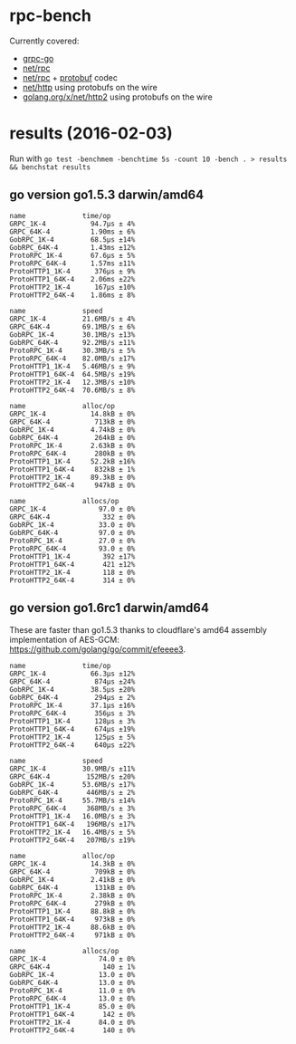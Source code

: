 rpc-bench
=========

Currently covered:
- [grpc-go](https://github.com/grpc/grpc-go)
- [net/rpc](http://godoc.org/net/rpc)
- [net/rpc](http://godoc.org/net/rpc) + [protobuf](https://github.com/golang/protobuf) codec
- [net/http](http://godoc.org/net/http) using protobufs on the wire
- [golang.org/x/net/http2](https://godoc.org/golang.org/x/net/http2) using protobufs on the wire

results (2016-02-03)
====================
Run with `go test -benchmem -benchtime 5s -count 10 -bench . > results && benchstat results`

## go version go1.5.3 darwin/amd64

```
name              time/op
GRPC_1K-4           94.7µs ± 4%
GRPC_64K-4          1.90ms ± 6%
GobRPC_1K-4         68.5µs ±14%
GobRPC_64K-4        1.43ms ±12%
ProtoRPC_1K-4       67.6µs ± 5%
ProtoRPC_64K-4      1.57ms ±11%
ProtoHTTP1_1K-4      376µs ± 9%
ProtoHTTP1_64K-4    2.06ms ±22%
ProtoHTTP2_1K-4      167µs ±10%
ProtoHTTP2_64K-4    1.86ms ± 8%

name              speed
GRPC_1K-4         21.6MB/s ± 4%
GRPC_64K-4        69.1MB/s ± 6%
GobRPC_1K-4       30.1MB/s ±13%
GobRPC_64K-4      92.2MB/s ±11%
ProtoRPC_1K-4     30.3MB/s ± 5%
ProtoRPC_64K-4    82.0MB/s ±17%
ProtoHTTP1_1K-4   5.46MB/s ± 9%
ProtoHTTP1_64K-4  64.5MB/s ±19%
ProtoHTTP2_1K-4   12.3MB/s ±10%
ProtoHTTP2_64K-4  70.6MB/s ± 8%

name              alloc/op
GRPC_1K-4           14.8kB ± 0%
GRPC_64K-4           713kB ± 0%
GobRPC_1K-4         4.74kB ± 0%
GobRPC_64K-4         264kB ± 0%
ProtoRPC_1K-4       2.63kB ± 0%
ProtoRPC_64K-4       280kB ± 0%
ProtoHTTP1_1K-4     52.2kB ±16%
ProtoHTTP1_64K-4     832kB ± 1%
ProtoHTTP2_1K-4     89.3kB ± 0%
ProtoHTTP2_64K-4     947kB ± 0%

name              allocs/op
GRPC_1K-4             97.0 ± 0%
GRPC_64K-4             332 ± 0%
GobRPC_1K-4           33.0 ± 0%
GobRPC_64K-4          97.0 ± 0%
ProtoRPC_1K-4         27.0 ± 0%
ProtoRPC_64K-4        93.0 ± 0%
ProtoHTTP1_1K-4        392 ±17%
ProtoHTTP1_64K-4       421 ±12%
ProtoHTTP2_1K-4        118 ± 0%
ProtoHTTP2_64K-4       314 ± 0%
```

## go version go1.6rc1 darwin/amd64

These are faster than go1.5.3 thanks to cloudflare's amd64 assembly implementation of
AES-GCM: https://github.com/golang/go/commit/efeeee3.

```
name              time/op
GRPC_1K-4           66.3µs ±12%
GRPC_64K-4           874µs ±24%
GobRPC_1K-4         38.5µs ±20%
GobRPC_64K-4         294µs ± 2%
ProtoRPC_1K-4       37.1µs ±16%
ProtoRPC_64K-4       356µs ± 3%
ProtoHTTP1_1K-4      128µs ± 3%
ProtoHTTP1_64K-4     674µs ±19%
ProtoHTTP2_1K-4      125µs ± 5%
ProtoHTTP2_64K-4     640µs ±22%

name              speed
GRPC_1K-4         30.9MB/s ±11%
GRPC_64K-4         152MB/s ±20%
GobRPC_1K-4       53.6MB/s ±17%
GobRPC_64K-4       446MB/s ± 2%
ProtoRPC_1K-4     55.7MB/s ±14%
ProtoRPC_64K-4     368MB/s ± 3%
ProtoHTTP1_1K-4   16.0MB/s ± 3%
ProtoHTTP1_64K-4   196MB/s ±17%
ProtoHTTP2_1K-4   16.4MB/s ± 5%
ProtoHTTP2_64K-4   207MB/s ±19%

name              alloc/op
GRPC_1K-4           14.3kB ± 0%
GRPC_64K-4           709kB ± 0%
GobRPC_1K-4         2.41kB ± 0%
GobRPC_64K-4         131kB ± 0%
ProtoRPC_1K-4       2.38kB ± 0%
ProtoRPC_64K-4       279kB ± 0%
ProtoHTTP1_1K-4     88.8kB ± 0%
ProtoHTTP1_64K-4     973kB ± 0%
ProtoHTTP2_1K-4     88.6kB ± 0%
ProtoHTTP2_64K-4     971kB ± 0%

name              allocs/op
GRPC_1K-4             74.0 ± 0%
GRPC_64K-4             140 ± 1%
GobRPC_1K-4           13.0 ± 0%
GobRPC_64K-4          13.0 ± 0%
ProtoRPC_1K-4         11.0 ± 0%
ProtoRPC_64K-4        13.0 ± 0%
ProtoHTTP1_1K-4       85.0 ± 0%
ProtoHTTP1_64K-4       142 ± 0%
ProtoHTTP2_1K-4       84.0 ± 0%
ProtoHTTP2_64K-4       140 ± 0%
```
